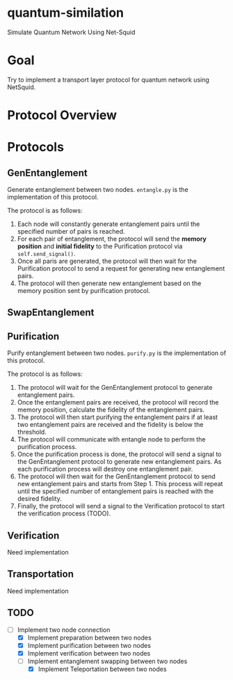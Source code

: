 # quantum-similation

Simulate Quantum Network Using Net-Squid

# Goal

Try to implement a transport layer protocol for quantum network using NetSquid.

# Protocol Overview

# Protocols

## GenEntanglement

Generate entanglement between two nodes. `entangle.py` is the implementation of this protocol.

The protocol is as follows:

1. Each node will constantly generate entanglement pairs until the specified number of pairs is reached.
2. For each pair of entanglement, the protocol will send the **memory position** and **initial fidelity** to the
   Purification protocol via `self.send_signal()`.
3. Once all paris are generated, the protocol will then wait for the Purification protocol to send a request for
   generating new entanglement pairs.
4. The protocol will then generate new entanglement based on the memory position sent by purification protocol.

## SwapEntanglement


## Purification

Purify entanglement between two nodes. `purify.py` is the implementation of this protocol.

The protocol is as follows:

1. The protocol will wait for the GenEntanglement protocol to generate entanglement pairs.
2. Once the entanglement pairs are received, the protocol will record the memory position, calculate the fidelity of the
   entanglement pairs.
3. The protocol will then start purifying the entanglement pairs if at least two entanglement pairs are received and the
   fidelity is below the threshold.
4. The protocol will communicate with entangle node to perform the purification process.
5. Once the purification process is done, the protocol will send a signal to the GenEntanglement protocol to generate
   new entanglement pairs. As each purification process will destroy one entanglement pair.
6. The protocol will then wait for the GenEntanglement protocol to send new entanglement pairs and starts from Step 1.
   This process will repeat
   until the specified number of entanglement pairs is reached with the desired fidelity.
7. Finally, the protocol will send a signal to the Verification protocol to start the verification process (TODO).

## Verification

Need implementation

## Transportation

Need implementation

## TODO

- [ ] Implement two node connection
    - [x] Implement preparation between two nodes
    - [x] Implement purification between two nodes
    - [x] Implement verification between two nodes
    - [ ] Implement entanglement swapping between two nodes
        - [x] Implement Teleportation between two nodes
